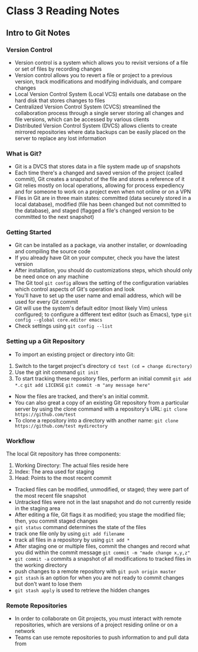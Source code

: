 # Class 3 Reading Notes

## Intro to Git Notes

### Version Control

- Version control is a system which allows you to revisit versions of a file or set of files by recording changes
- Version control allows you to revert a file or project to a previous version, track modifications and modifying individuals, and compare changes
- Local Version Control System (Local VCS) entails one database on the hard disk that stores changes to files
- Centralized Version Control System (CVCS) streamlined the collaboration process through a single server storing all changes and file versions, which can be accessed by various clients
- Distributed Version Control System (DVCS) allows clients to create mirrored repositories where data backups can be easily placed on the server to replace any lost information

### What is Git?

- Git is a DVCS that stores data in a file system made up of snapshots
- Each time there's a changed and saved version of the project (called commit), Git creates a snapshot of the file and stores a reference of it
- Git relies mostly on local operations, allowing for process expediency and for someone to work on a project even when not online or on a VPN
- Files in Git are in three main states: committed (data securely stored in a local database), modified (file has been changed but not committed to the database), and staged (flagged a file's changed version to be committed to the next snapshot)

### Getting Started

- Git can be installed as a package, via another installer, or downloading and compiling the source code
- If you already have Git on your computer, check you have the latest version
- After installation, you should do customizations steps, which should only be need once on any machine
- The Git tool `git config` allows the setting of the configuration variables which control aspects of Git's operation and look
- You'll have to set up the user name and email address, which will be used for every Git commit
- Git will use the system's default editor (most likely Vim) unless configured; to configure a different text editor (such as Emacs), type `git config --global core.editor emacs`
- Check settings using `git config --list`

### Setting up a Git Repository

- To import an existing project or directory into Git:
1. Switch to the target project's directory 
`cd test (cd = change directory)`
2. Use the git init command
`git init`
3. To start tracking these repository files, perform an initial commit
`git add *.c`
`git add LICENSE`
`git commit -m "any message here"`
- Now the files are tracked, and there's an initial commit.
- You can also great a copy of an existing Git repository from a particular server by using the clone command with a repository's URL:
`git clone https://github.com/test`
- To clone a repository into a directory with another name:
`git clone https://github.com/test mydirectory`

### Workflow

The local Git repository has three components:
1. Working Directory: The actual files reside here
2. Index: The area used for staging
3. Head: Points to the most recent commit

- Tracked files can be modified, unmodified, or staged; they were part of the most recent file snapshot
- Untracked files were not in the last snapshot and do not currently reside in the staging area
- After editing a file, Git flags it as modified; you stage the modified file; then, you commit staged changes
- `git status` command determines the state of the files
- track one file only by using `git add filename`
- track all files in a repository by using `git add *`
- After staging one or multiple files, commit the changes and record what you did within the commit message `git commit -m "made change x,y,z"`
- `git commit -a` commits a snapshot of all modifications to tracked files in the working directory
- push changes to a remote repository with `git push origin master`
- `git stash` is an option for when you are not ready to commit changes but don't want to lose them
- `git stash apply` is used to retrieve the hidden changes

### Remote Repositories

- In order to collaborate on Git projects, you must interact with remote repositories, which are versions of a project residing online or on a network
- Teams can use remote repositories to push information to and pull data from

